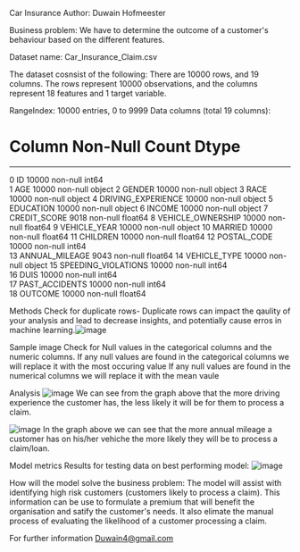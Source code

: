Car Insurance
Author: Duwain Hofmeester

Business problem: We have to determine the outcome of a customer's behaviour based on the different features.

Dataset name: Car_Insurance_Claim.csv

The dataset cosnsist of the following:
There are 10000 rows, and 19 columns.
The rows represent 10000 observations, and the columns represent 18 features and 1 target variable.

RangeIndex: 10000 entries, 0 to 9999
Data columns (total 19 columns):
 #   Column               Non-Null Count  Dtype  
---  ------               --------------  -----  
 0   ID                   10000 non-null  int64  
 1   AGE                  10000 non-null  object 
 2   GENDER               10000 non-null  object 
 3   RACE                 10000 non-null  object 
 4   DRIVING_EXPERIENCE   10000 non-null  object 
 5   EDUCATION            10000 non-null  object 
 6   INCOME               10000 non-null  object 
 7   CREDIT_SCORE         9018 non-null   float64
 8   VEHICLE_OWNERSHIP    10000 non-null  float64
 9   VEHICLE_YEAR         10000 non-null  object 
 10  MARRIED              10000 non-null  float64
 11  CHILDREN             10000 non-null  float64
 12  POSTAL_CODE          10000 non-null  int64  
 13  ANNUAL_MILEAGE       9043 non-null   float64
 14  VEHICLE_TYPE         10000 non-null  object 
 15  SPEEDING_VIOLATIONS  10000 non-null  int64  
 16  DUIS                 10000 non-null  int64  
 17  PAST_ACCIDENTS       10000 non-null  int64  
 18  OUTCOME              10000 non-null  float64
 
Methods Check for duplicate rows- Duplicate rows can impact the qaulity of your analysis and lead to decrease insights, and potentially cause erros in machine learning.![image](https://github.com/duwain/Project-2/assets/53176086/dc02f89c-16b9-4aa9-b40b-00330ac9f8ed)

Sample image Check for Null values in the categorical columns and the numeric columns. If any null values are found in the categorical columns we will replace it with the most occuring value If any null values are found in the numerical columns we will replace it with the mean vaule

Analysis
![image](https://github.com/duwain/Project-2/assets/53176086/dcfe9144-1034-4806-a9c3-613a35f6b8d5)
We can see from the graph above that the more driving experience the customer has, the less likely it will be for them to process a claim.

![image](https://github.com/duwain/Project-2/assets/53176086/dcd392a9-7bf1-488c-ad7f-3a739ad3822f)
In the graph above we can see that the more annual mileage a customer has on his/her vehiche the more likely they will be to process a claim/loan.


Model metrics Results for testing data on best performing model:
![image](https://github.com/duwain/Project-2/assets/53176086/9d498a2b-facc-4920-9a34-6d433857afa8)

How will the model solve the business problem: The model will assist with identifying high risk customers (customers likely to process a claim). This information can be use to formulate a premium that will benefit the organisation and satify the customer's needs. 
It also elimate the manual process of evaluating the likelihood of a customer processing a claim. 


For further information Duwain4@gmail.com
